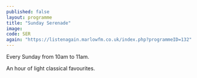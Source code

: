 ```yaml
---
published: false
layout: programme
title: "Sunday Serenade"
image:
code: SER
again: "https://listenagain.marlowfm.co.uk/index.php?programmeID=132"
---
```


Every Sunday from 10am to 11am.

An hour of light classical favourites.
